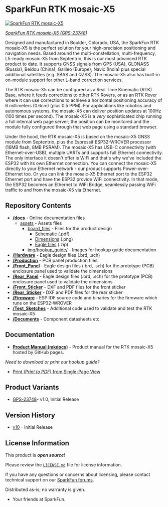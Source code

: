 SparkFun RTK mosaic-X5
========================================

[![SparkFun RTK mosaic-X5]()]()

[*SparkFun RTK mosaic-X5 (GPS-23748)*](https://www.sparkfun.com/products/23748)

Designed and manufactured in Boulder, Colorado, USA, the SparkFun RTK mosaic-X5 is the perfect solution for your high-precision positioning and navigation needs. Based around the multi-constellation, multi-frequency, L5-ready mosaic-X5 from Septentrio, this is our most advanced RTK product to date. It supports GNSS signals from GPS (USA), GLONASS (Russia), Beidou (China), Galileo (Europe), Navic (India) plus special additional satellites (e.g. SBAS and QZSS). The mosaic-X5 also has built-in on-module support for other L-band correction services.

The RTK mosaic-X5 can be configured as a Real Time Kinematic (RTK) Base, where it feeds corrections to other RTK Rovers, or as an RTK Rover where it can use corrections to achieve a horizontal positioning accuracy of 6 millimeters (0.6cm) (plus 0.5 PPM). For applications like robotics and autonomous systems, the mosaic-X5 can deliver position updates at 100Hz (100 times per second). The mosaic-X5 is a _very_ sophisticated chip running a full internal web page server; the position can be monitored and the module fully configured through that web page using a standard browser.

Under the hood, the RTK mosaic-X5 is based on the mosaic-X5 GNSS module from Septentrio, plus the Espressif ESP32-WROVER processor (16MB flash, 8MB PSRAM). The mosaic-X5 has USB-C connectivity (with Ethernet-over-USB), multiple UARTs and supports full Ethernet connectivity. The only interface it doesn't offer is WiFi and that's why we've included the ESP32 with its own Ethernet connection. You can connect the mosaic-X5 directly to your Ethernet network - our product supports Power-over-Ethernet too. Or you can link the mosaic-X5 Ethernet port to the ESP32 Ethernet port and have the ESP32 provide WiFi connectivity. In that mode, the ESP32 becomes an Ethernet to WiFi Bridge, seamlessly passing WiFi traffic to and from the mosaic-X5 via Ethernet.

Repository Contents
-------------------

* **[/docs](/docs/)** - Online documentation files
    * [assets](/docs/assets/) - Assets files
        * [board_files](/docs/assets/board_files/) - Files for the product design
            * [Schematic](/docs/assets/board_files/schematic.pdf) (.pdf)
            * [Dimensions](/docs/assets/board_files/dimensions.png) (.png)
            * [Eagle files](./assets/board_files/eagle_files.zip) (.zip)
        * [img/hookup_guide/](/docs/assets/img/hookup_guide/) - Images for hookup guide documentation
* **[/Hardware](/Hardware/)** - Eagle design files (.brd, .sch)
* **[/Production](/Production/)** - PCB panel production files
* **[/Front_Panel](/Front_Panel/)** - Eagle design files (.brd, .sch) for the prototype (PCB) enclosure panel used to validate the dimensions
* **[/Rear_Panel](/Rear_Panel/)** - Eagle design files (.brd, .sch) for the prototype (PCB) enclosure panel used to validate the dimensions
* **[/Front_Sticker](/Front_Sticker/)** - DXF and PDF files for the front sticker
* **[/Rear_Sticker](/Rear_Sticker/)** - DXF and PDF files for the rear sticker
* **[/Firmware](/Firmware/)** - ESP IDF source code and binaries for the firmware which runs on the ESP32-WROVER
* **[/Test_Sketches](/Test_Sketches/)** - Additional code used to validate and test the RTK mosaic-X5
* **[/Documents](/Documents/)** - Component datasheets etc.

Documentation
--------------

* **[Product Manual (mkdocs)](http://docs.sparkfun.com/SparkFun_RTK_mosaic-X5/)** - Product manual for the RTK mosaic-X5 hosted by GitHub pages.

*Need to download or print our hookup guide?*

* [Print *(Print to PDF)* from Single-Page View](http://docs.sparkfun.com/SparkFun_RTK_mosaic-X5/print_view)

Product Variants
----------------

* [GPS-23748](https://www.sparkfun.com/products/23748)- v1.0, Initial Release

Version History
---------------

* [v10](https://github.com/sparkfun/SparkFun_RTK_mosaic-X5/releases/tag/v10) - Initial Release


License Information
-------------------

This product is ***open source***!

Please review the [`LICENSE.md`](./LICENSE.md) file for license information.

If you have any questions or concerns about licensing, please contact technical support on our [SparkFun forums](https://forum.sparkfun.com/viewforum.php?f=152).

Distributed as-is; no warranty is given.

- Your friends at SparkFun.
